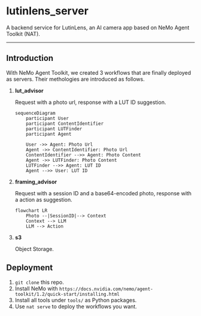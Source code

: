 # lutinlens_server

A backend service for LutinLens, an AI camera app based on NeMo Agent Toolkit (NAT).

---
## Introduction

With NeMo Agent Toolkit, we created 3 workflows that are finally deployed as servers. Their methologies are introduced as follows.

1. **lut_advisor**

	Request with a photo url, response with a LUT ID suggestion.
	
	```mermaid
	sequenceDiagram
		participant User
		participant ContentIdentifier
		participant LUTFinder
		participant Agent
		
		User ->> Agent: Photo Url
		Agent ->> ContentIdentifier: Photo Url
		ContentIdentifier -->> Agent: Photo Content
		Agent ->> LUTFinder: Photo Content
		LUTFinder -->> Agent: LUT ID
		Agent -->> User: LUT ID
	```
2. **framing_advisor**
	
    Request with a session ID and a base64-encoded photo, response with a action as suggestion.
	```mermaid
	flowchart LR
		Photo --|SessionID|--> Context
		Context --> LLM
		LLM --> Action
	```
3. **s3**

	Object Storage.
   
## Deployment

1. `git clone` this repo.
2. Install NeMo with `https://docs.nvidia.com/nemo/agent-toolkit/1.2/quick-start/installing.html`
3. Install all tools under `tools/` as Python packages.
4. Use `nat serve` to deploy the workflows you want.
